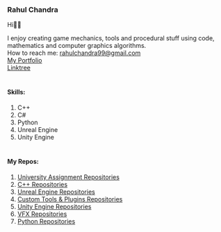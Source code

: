 ### Rahul Chandra 

Hi👋🏻 <br>

I enjoy creating game mechanics, tools and procedural stuff using code, mathematics and computer graphics algorithms.<br>
How to reach me: rahulchandra99@gmail.com<br>
<a href="https://olivine-tie-eb9.notion.site/Rahul-Chandra-Gameplay-Programmer-Portfolio-1787a28b85ef8023b062e4c94f2d3c1b?pvs=74" target="_blank"> My Portfolio <br></a>
<a href="https://linktr.ee/rahulchandra99" target="_blank"> Linktree <br></a>
#
#### Skills:

1. C++
2. C#
3. Python
4. Unreal Engine
5. Unity Engine

#

#### My Repos:

1. <a href="https://github.com/stars/RahulChandra99/lists/university-assignments"> University Assignment Repositories </a>
2. <a href="https://github.com/stars/RahulChandra99/lists/c-projects"> C++ Repositories </a>
3. <a href="https://github.com/stars/RahulChandra99/lists/unreal-projects"> Unreal Engine Repositories </a>
4. <a href="https://github.com/stars/RahulChandra99/lists/tools-and-plugins"> Custom Tools & Plugins Repositories </a>
5. <a href="https://github.com/stars/RahulChandra99/lists/unity-projects"> Unity Engine Repositories </a>
6. <a href="https://github.com/stars/RahulChandra99/lists/vfx-repos"> VFX Repositories </a>
7. <a href="https://github.com/stars/RahulChandra99/lists/python-projects"> Python Repositories </a>

#

<!-- #### Featured Repositories: 

[![GitHub Repo](https://github-readme-stats.vercel.app/api/pin/?username=VerzatileDevOrg&repo=Programming_HandBook&theme=react&hide_border=true)](https://github.com/RahulChandra99/learning-advanced-programming-concepts) -->



